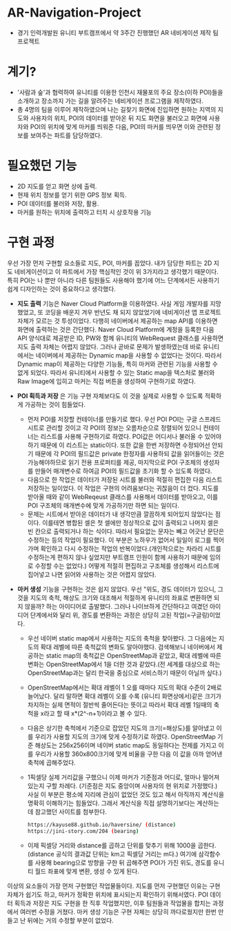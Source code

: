 # AR-Navigation-Project

- 경기 인력개발원 유니티 부트캠프에서 약 3주간 진행했던 AR 네비게이션 제작 팀 프로젝트

# 계기?

- '사람과 숲'과 협력하여 유니티를 이용한 인천시 재물포의 주요 장소(이하 POI)들을 소개하고 장소까지 가는 길을 알려주는 네비게이션 프로그램을 제작하였다.
- 총 4명의 팀을 이루어 제작하였으며 나는 길찾기 화면에 진입하면 원하는 지역의 지도와 사용자의 위치, POI의 데이터를 받아온 뒤 지도 화면을 불러오고 화면에 사용자와 POI의 위치에 맞게 마커를 띄워준 다음, POI의 마커를 띄우면 이와 관련된 정보를 보여주는 파트를 담당하였다.

# 필요했던 기능

- 2D 지도를 얻고 화면 상에 출력.
- 현재 위치 정보를 얻기 위한 GPS 정보 획득.
- POI 데이터를 불러와 저장, 활용.
- 마커를 원하는 위치에 출력하고 터치 시 상호작용 기능

# 구현 과정

우선 가장 먼저 구현할 요소들로 지도, POI, 마커를 꼽았다. 내가 담당한 파트는 2D 지도 네비게이션이고 이 파트에서 가장 핵심적인 것이 위 3가지라고 생각했기 때문이다. 특히 POI는 나 뿐만 아니라 다른 팀원들도 사용해야 했기에 어느 단계에서든 사용하기 쉽게 디자인하는 것이 중요하다고 생각했다.

- **지도 출력**
 기능은 Naver Cloud Platform을 이용하였다. 사실 게임 개발자를 지망했었고, 또 코딩을 배운지 겨우 반년도 채 되지 않았었기에 네비게이션 앱 프로젝트 자체가 모르는 것 투성이었다. 다행히 네이버에서 제공하는 map API를 이용하면 화면에 출력하는 것은 간단했다. Naver Cloud Platform에 계정을 등록한 다음 API 양식대로 제공받은 ID, PW와 함께 유니티의 WebRequest 클래스를 사용하면 지도 출력 자체는 어렵지 않았다.
  그러나 곧바로 문제가 발생하였는데 바로 유니티에서는 네이버에서 제공하는 Dynamic map을 사용할 수 없었다는 것이다. 따라서 Dynamic map이 제공하는 다양한 기능들, 특히 마커와 관련된 기능을 사용할 수 없게 되었다. 따라서 유니티에서 사용할 수 있는 Static map을 텍스처로 불러와 Raw Image에 입히고 마커는 직접 버튼을 생성하여 구현하기로 하였다.

- **POI 획득과 저장**
 은 기능 구현 자체보다도 이 것을 실제로 사용할 수 있도록 적확하게 가공하는 것이 힘들었다.
  - 먼저 POI를 저장할 컨테이너를 만들기로 했다. 우선 POI POI는 구글 스프레드 시트로 관리할 것이고 각 POI의 정보는 오름차순으로 정렬되어 있으니 컨테이너는 리스트를 사용해 구현하기로 하였다. POI값은 어디서나 불러올 수 있어야 하기 때문에 이 리스트는 static이다. 또한 값을 한번 저장하면 수정되어선 안되기 때문에 각 POI의 필드값은 private 한정자를 사용하되 값을 읽어들이는 것은 가능해야하므로 읽기 전용 프로퍼티를 제공, 마지막으로 POI 구조체의 생성자를 만들어 매개변수로 하여금 POI의 필드값을 초기화 할 수 있도록 하였다.
  - 다음으로 한 작업은 데이터가 저장된 시트를 불러와 적절히 편집한 다음 리스트 저장하는 일이었다. 이 작업은 구현의 어려움보다는 귀찮음이 더 컸다. 지도를 받아올 때와 같이 WebReqeust 클래스를 사용해서 데이터를 받아오고, 이를 POI 구조체의 매개변수에 맞게 가공하기만 하면 되는 일이다.
  -  문제는 시트에서 받아온 데이터가 내 생각만큼 깔끔하게 되어있지 않았다는 점이다. 이를테면 병합된 셀은 첫 셀에만 정상적으로 값이 출력되고 나머지 셀은 빈 칸으로 출력되거나 하는 식이다. 따라서 필요없는 문자는 빼고 어긋난 문단은 수정하는 등의 작업이 필요했다. 이 부분은 노하우가 없어서 일일이 로그를 찍어가며 확인하고 다시 수정하는 작업의 반복이었다.(개인적으로는 차라리 시트를 수정하는게 편하지 않나 싶었지만 부트캠프 인원이 함께 사용하기 때문에 임의로 수정할 수는 없었다.) 어떻게 적절히 편집하고 구조체를 생성해서 리스트에 집어넣고 나면 읽어와 사용하는 것은 어렵지 않았다.

- **마커 생성**
 기능을 구현하는 것은 쉽지 않았다. 우선 "위도, 경도 데이터가 있으니, 그것을 지도의 축척, 해상도 크기와 대조해서 적절하게 유니티의 좌표로 변환하면 되지 않을까? 하는 아이디어로 출발했다. 그러나 나이브하게 간단하다고 여겼던 아이디어 단계에서와 달리 위, 경도를 변환하는 과정은 상당히 고된 작업(=구글링)이었다.
  - 우선 네이버 static map에서 사용하는 지도의 축척을 찾아봤다. 그 다음에는 지도의 확대 레벨에 따른 축척값의 변화도 알아야했다. 검색해보니 네이버에서 제공하는 static map의 축척값은 OpenStreetMap과 같았고, 확대 레벨에 따른 변화는 OpenStreetMap에서 1을 더한 것과 같았다.(전 세계를 대상으로 하는 OpenStreetMap과는 달리 한국을 중심으로 서비스하기 때문이 아닐까 싶다.)
  - OpenStreetMap에서는 확대 레벨이 1 오를 때마다 지도의 확대 수준이 2배로 늘어났다. 달리 말하면 확대 레벨이 오를 수록 (유니티 화면상에서)같은 크기가 차지하는 실제 면적이 절반씩 줄어든다는 뜻이고 따라서 확대 레벨 1일때의 축척을 x라고 할 때 x*(2^-n+1)이라고 볼 수 있다.
  - 다음은 상기한 축척에서 기준으로 잡았던 지도의 크기(=해상도)를 알아냈고 이를 우리가 사용할 지도의 크기에 맞게 수정하기로 하였다. OpenStreetMap 기준 해상도는 256x256이며 네이버 static map도 동일하다는 전제를 가지고 이를 우리가 사용할 360x800크기에 맞게 비율을 구한 다음 이 값을 아까 얻어낸 축척에 곱해주었다.
  - 1픽셀당 실제 거리값을 구했으니 이제 마커가 기준점과 어디로, 얼마나 떨어져 있는지 구할 차례다. (기준점은 지도 중앙이며 사용자의 현 위치로 가정했다.) 사실 이 부분은 평소에 지리에 관심이 없었던 것도 있고 해서 아직까지 계산식을 명확히 이해하기는 힘들었다. 그래서 계산식을 직접 설명하기보다는 계산하는데 참고했던 사이트를 첨부한다.
    
    ```bash
    https://kayuse88.github.io/haversine/ (distance)
    https://jini-story.com/204 (bearing)
    ```
    
  - 이제 픽셀당 거리와 distance를 곱하고 단위를 맞추기 위해 1000을 곱한다.(distance 공식의 결과값 단위는 km고 픽셀당 거리는 m다.) 여기에 삼각함수를 사용해 bearing으로 방향을 구한 뒤 곱해주면 POI가 가진 위도, 경도를 유니티 월드 좌표에 맞게 변환, 생성 수 있게 된다.
 
 
이상의 요소들이 가장 먼저 구현했던 작업물들이다. 지도를 먼저 구현했던 이유는 구현 자체가 쉽기도 하고, 마커가 정확한 위치에 표시되는지 확인하기 위해서였다. POI 데이터 획득과 저장은 지도 구현을 한 직후 작업했지만, 이후 팀원들과 작업물을 합치는 과정에서 여러번 수정을 거쳤다. 마커 생성 기능은 구현 자체는 상당히 까다로웠지만 한번 만들고 난 뒤에는 거의 수정할 부분이 없었다.
